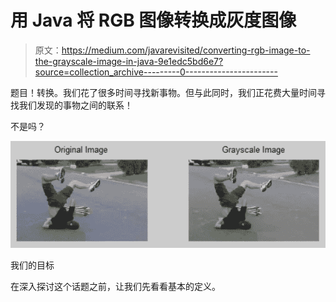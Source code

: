 # 用 Java 将 RGB 图像转换成灰度图像

> 原文：<https://medium.com/javarevisited/converting-rgb-image-to-the-grayscale-image-in-java-9e1edc5bd6e7?source=collection_archive---------0----------------------->

题目！转换。我们花了很多时间寻找新事物。但与此同时，我们正花费大量时间寻找我们发现的事物之间的联系！

不是吗？

![](img/5da2874d33fffd94978db0f05f034a01.png)

我们的目标

在深入探讨这个话题之前，让我们先看看基本的定义。